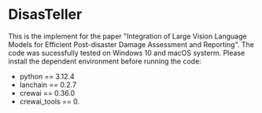 # DisasTeller
This is the implement for the paper "Integration of Large Vision Language Models for Efficient Post-disaster Damage Assessment and Reporting". The code was sucessfully tested on Windows 10 and macOS systerm. Please install the dependent environment before running the code:
- python == 3.12.4
- lanchain == 0.2.7
- crewai == 0.36.0
- crewai_tools == 0.
